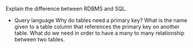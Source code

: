 Explain the difference between RDBMS and SQL.
 - Query language
Why do tables need a primary key?
What is the name given to a table column that references the primary key on another table.
What do we need in order to have a many to many relationship between two tables.
